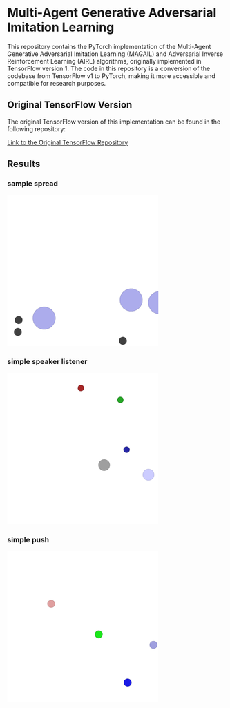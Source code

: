 # Multi-Agent Generative Adversarial Imitation Learning

This repository contains the PyTorch implementation of the Multi-Agent Generative Adversarial Imitation Learning (MAGAIL) and Adversarial Inverse Reinforcement Learning (AIRL) algorithms,
originally implemented in TensorFlow version 1. The code in this repository is a conversion of the codebase from TensorFlow v1 to PyTorch, making it more accessible and compatible for research purposes.


## Original TensorFlow Version
The original TensorFlow version of this implementation can be found in the following repository:

[Link to the Original TensorFlow Repository](https://github.com/ermongroup/multiagent-gail)

## Results

### sample spread
<img src="checkpoints/gail/simple_spread/l-0.1-d-0.1-b-1000-bc-500-w-0/seed-1/m_55000.gif" width="350" height="350"/>

### simple speaker listener
<img src="checkpoints/gail/simple_speaker_listener/l-0.01-d-0.01-b-1000-bc-500-w-0/seed-1/m_20000.gif" width="350" height="350"/>

### simple push
<img src="checkpoints/gail/simple_push/l-0.05-d-0.05-b-1000-bc-500-w-0/seed-1/m_20000.gif" width="350" height="350"/>
